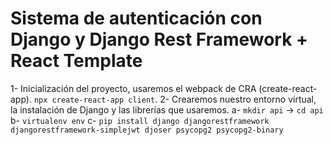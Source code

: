 # Sistema de autenticación con Django y Django Rest Framework + React Template

1- Inicialización del proyecto, usaremos el webpack de CRA (create-react-app).
`npx create-react-app client`.
2- Crearemos nuestro entorno virtual, la instalación de Django y las librerías que usaremos.
  a- `mkdir api` -> `cd api`
  b- `virtualenv env`
  c- `pip install django djangorestframework djangorestframework-simplejwt djoser psycopg2 psycopg2-binary `
